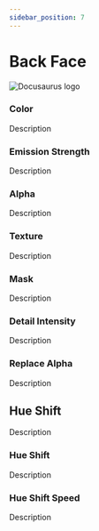 ```yaml
---
sidebar_position: 7
---
```


# Back Face

![Docusaurus logo](/img/CirclelogoBig.png)

### Color

Description

### Emission Strength

Description

### Alpha

Description

### Texture

Description

### Mask

Description

### Detail Intensity

Description

### Replace Alpha

Description

## Hue Shift

Description

### Hue Shift

Description

### Hue Shift Speed

Description